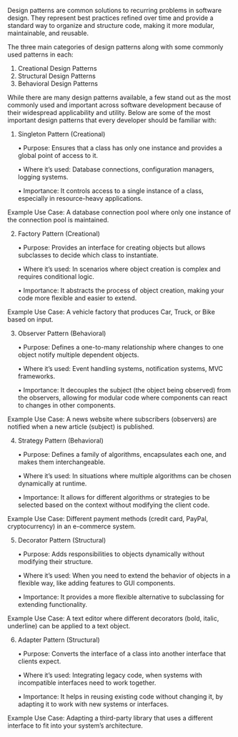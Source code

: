 Design patterns are common solutions to recurring problems in software design. They represent best practices refined over time and provide a standard way to organize and structure code, making it more modular, maintainable, and reusable.

The three main categories of design patterns along with some commonly used patterns in each:

1. Creational Design Patterns
2. Structural Design Patterns
3. Behavioral Design Patterns

While there are many design patterns available, a few stand out as the most commonly used and important across software development because of their widespread applicability and utility. Below are some of the most important design patterns that every developer should be familiar with:

1. Singleton Pattern (Creational)

   • Purpose: Ensures that a class has only one instance and provides a global point of access to it.

   • Where it’s used: Database connections, configuration managers, logging systems.

   • Importance: It controls access to a single instance of a class, especially in resource-heavy applications.

Example Use Case: A database connection pool where only one instance of the connection pool is maintained.

2. Factory Pattern (Creational)

   • Purpose: Provides an interface for creating objects but allows subclasses to decide which class to instantiate.

   • Where it’s used: In scenarios where object creation is complex and requires conditional logic.

   • Importance: It abstracts the process of object creation, making your code more flexible and easier to extend.

Example Use Case: A vehicle factory that produces Car, Truck, or Bike based on input.

3. Observer Pattern (Behavioral)

   • Purpose: Defines a one-to-many relationship where changes to one object notify multiple dependent objects.

   • Where it’s used: Event handling systems, notification systems, MVC frameworks.

   • Importance: It decouples the subject (the object being observed) from the observers, allowing for modular code where components can react to changes in other components.

Example Use Case: A news website where subscribers (observers) are notified when a new article (subject) is published.

4. Strategy Pattern (Behavioral)

   • Purpose: Defines a family of algorithms, encapsulates each one, and makes them interchangeable.

   • Where it’s used: In situations where multiple algorithms can be chosen dynamically at runtime.

   • Importance: It allows for different algorithms or strategies to be selected based on the context without modifying the client code.

Example Use Case: Different payment methods (credit card, PayPal, cryptocurrency) in an e-commerce system.

5. Decorator Pattern (Structural)

   • Purpose: Adds responsibilities to objects dynamically without modifying their structure.

   • Where it’s used: When you need to extend the behavior of objects in a flexible way, like adding features to GUI components.

   • Importance: It provides a more flexible alternative to subclassing for extending functionality.

Example Use Case: A text editor where different decorators (bold, italic, underline) can be applied to a text object.

6. Adapter Pattern (Structural)

   • Purpose: Converts the interface of a class into another interface that clients expect.

   • Where it’s used: Integrating legacy code, when systems with incompatible interfaces need to work together.

   • Importance: It helps in reusing existing code without changing it, by adapting it to work with new systems or interfaces.

Example Use Case: Adapting a third-party library that uses a different interface to fit into your system’s architecture.
